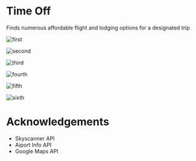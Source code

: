 # Time Off
Finds numerous affordable flight and lodging options for a designated trip

![first](https://user-images.githubusercontent.com/55225987/70907166-09af8800-1fbd-11ea-9a5b-575267753662.jpg)

![second](https://user-images.githubusercontent.com/55225987/70907224-2e0b6480-1fbd-11ea-94f7-de320147913a.jpg)

![third](https://user-images.githubusercontent.com/55225987/70907240-36639f80-1fbd-11ea-8d13-08af94554a64.jpg)

![fourth](https://user-images.githubusercontent.com/55225987/70907241-3794cc80-1fbd-11ea-97e2-6cad537487c7.jpg)

![fifth](https://user-images.githubusercontent.com/55225987/70907244-39f72680-1fbd-11ea-9d70-b76f203db53b.jpg)

![sixth](https://user-images.githubusercontent.com/55225987/70907234-32d01880-1fbd-11ea-9ee3-33e410924239.jpg)

# Acknowledgements
- Skyscanner API
- Aiport Info API
- Google Maps API
